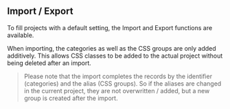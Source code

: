 ## Import / Export
To fill projects with a default setting, the Import and Export functions are available. 

When importing, the categories as well as the CSS groups are only added additively. This allows CSS classes to be added to the actual project without being deleted after an import. 

> Please note that the import completes the records by the identifier (categories) and the alias (CSS groups). So if the aliases are changed in the current project, they are not overwritten / added, but a new group is created after the import.

